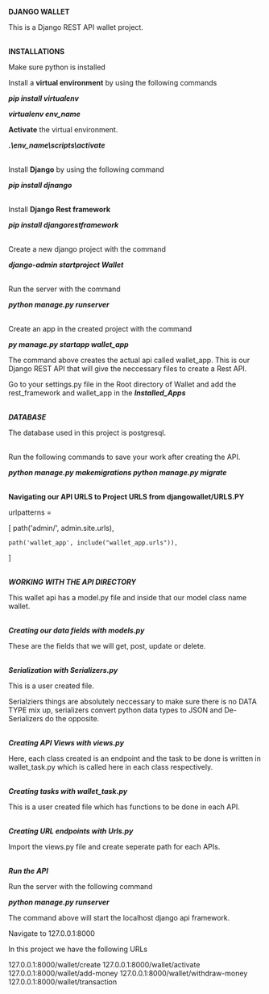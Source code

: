 **DJANGO WALLET**

This is a Django REST API wallet project.



<br>**INSTALLATIONS**


Make sure python is installed

Install a **virtual environment** by using the following commands

***pip install virtualenv***

***virtualenv env_name***

**Activate** the virtual environment.<br>

***.\env_name\scripts\activate***



<br>Install **Django** by using the following command

***pip install djnango***


<br>Install **Django Rest framework**

***pip install djangorestframework***

<br>Create a new django project with the command

***django-admin startproject Wallet***

<br>Run the server with the command 

***python manage.py runserver***

<br>Create an app in the created project with the command

***py manage.py startapp wallet_app***

The command above creates the actual api called wallet_app. This is our Django REST API that will give the neccessary files to create a Rest API.

Go to your settings.py file in the Root directory of Wallet and add the rest_framework and wallet_app in the ***Installed_Apps***

<br>***DATABASE***

The database used in this project is postgresql.
<br>

<br>Run the following commands to save your work after creating the API.

***python manage.py makemigrations
python manage.py migrate***

<br>**Navigating our API URLS to Project URLS from djangowallet/URLS.PY**


urlpatterns =

 [
    path('admin/', admin.site.urls),

    path('wallet_app', include("wallet_app.urls")),
]


<br>***WORKING WITH THE API DIRECTORY***

This wallet api has a model.py file and inside that our model class name wallet.

<br>***Creating our data fields with models.py***

These are the fields that we will get, post, update or delete.

<br>***Serialization with Serializers.py***

This is a user created file.

Serialziers things are absolutely neccessary to make sure there is no DATA TYPE mix up, serializers convert python data types to JSON and De-Serializers do the opposite.

<br>***Creating API Views with views.py***

Here, each class created is an endpoint and the task to be done is written in wallet_task.py which is called here in each class respectively.

<br>***Creating tasks with wallet_task.py***

This is a user created file which has functions to be done in each API.

<br>***Creating URL endpoints with Urls.py***

Import the views.py file and create seperate path for each APIs.

<br>***Run the API***

Run the server with the following command

***python manage.py runserver***

The command above will start the localhost django api framework. 

Navigate to 127.0.0.1:8000

In this project we have the following URLs

127.0.0.1:8000/wallet/create
127.0.0.1:8000/wallet/activate
127.0.0.1:8000/wallet/add-money
127.0.0.1:8000/wallet/withdraw-money
127.0.0.1:8000/wallet/transaction


